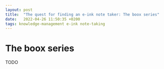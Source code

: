 ```yaml
---
layout: post
title:  "The quest for finding an e-ink note taker: The boox series"
date:   2022-04-26 11:50:35 +0200
tags: knowledge-management e-ink note-taking
---
```


# The boox series

TODO


